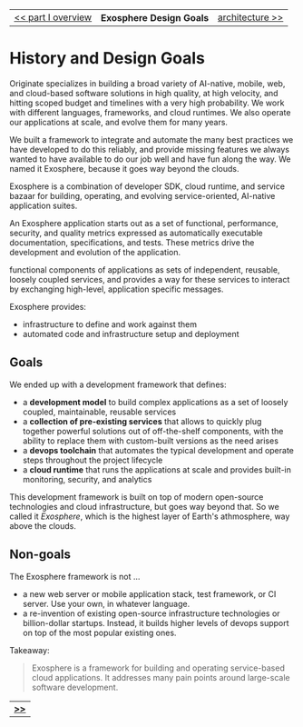 <table>
  <tr>
    <td><a href="readme.md">&lt;&lt; part I overview</a></td>
    <th>Exosphere Design Goals</th>
    <td><a href="02_architecture.md">architecture &gt;&gt;</a></td>
  </tr>
</table>


# History and Design Goals

Originate specializes in building a broad variety of
AI-native, mobile, web, and cloud-based software solutions
in high quality, at high velocity, and hitting scoped budget and timelines with a very high probability.
We work with different languages, frameworks, and cloud runtimes.
We also operate our applications at scale,
and evolve them for many years.

We built a framework to integrate and automate the many best practices
we have developed to do this reliably,
and provide missing features we always wanted to have available
to do our job well and have fun along the way.
We named it Exosphere, because it goes way beyond the clouds.

Exosphere is a combination of developer SDK, cloud runtime, and service bazaar
for building, operating, and evolving
service-oriented, AI-native application suites.

An Exosphere application starts out as a set of functional, performance, security, and quality metrics
expressed as automatically executable documentation, specifications, and tests.
These metrics drive the development and evolution of the application.

functional components of applications
as sets of independent, reusable, loosely coupled services,
and provides a way for these services to interact
by exchanging high-level, application specific messages.


Exosphere provides:
* infrastructure to define
  and work against them
* automated code and infrastructure setup and deployment


## Goals


We ended up with a development framework that defines:
* a __development model__ to build complex applications
  as a set of loosely coupled, maintainable, reusable services
* a __collection of pre-existing services__ that allows to quickly plug together powerful solutions
  out of off-the-shelf components,
  with the ability to replace them with custom-built versions as the need arises
* a __devops toolchain__
  that automates the typical development and operate steps
  throughout the project lifecycle
* a __cloud runtime__
  that runs the applications at scale
  and provides built-in monitoring, security, and analytics

This development framework is built on top of modern open-source technologies
and cloud infrastructure,
but goes way beyond that.
So we called it _Exosphere_,
which is the highest layer of Earth's athmosphere,
way above the clouds.


## Non-goals

The Exosphere framework is not ...

* a new web server or mobile application stack, test framework, or CI server.
  Use your own, in whatever language.
* a re-invention of existing open-source infrastructure technologies or billion-dollar startups.
  Instead, it builds higher levels of devops support on top of the most popular existing ones.


Takeaway:
> Exosphere is a framework for building and operating service-based cloud applications.
> It addresses many pain points around large-scale software development.


<table>
  <tr>
    <td><a href="02_architecture.md"><b>&gt;&gt;</b></td>
  </tr>
</table>
